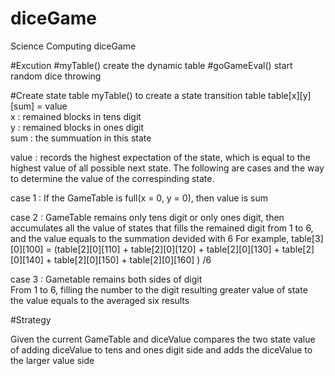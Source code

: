 # diceGame
Science Computing diceGame

#Excution
#myTable()
 create the dynamic table
#goGameEval()
 start random dice throwing

#Create state table
 myTable() to create a state transition table
 table[x][y][sum] = value  
 x   : remained blocks in tens digit  
 y   : remained blocks in ones digit  
 sum : the summuation in this state  
     
 value : records the highest expectation of the state, which is equal to the
 highest value of all possible next state. The following are cases and the way
 to determine the value of the correspinding state. 
 
 case 1 : 
   If the GameTable is full(x = 0, y = 0), then value is sum

 case 2 : 
   GameTable remains only tens digit or only ones digit, 
   then accumulates all the value of states that fills the remained digit
   from 1 to 6, and the value equals to the summation devided with 6
   For example, table[3][0][100] = (table[2][0][110] +  table[2][0][120] +  table[2][0][130] +  table[2][0][140] +  table[2][0][150] +  table[2][0][160] ) /6
 
 case 3 :
   Gametable remains both sides of digit  
   From 1 to 6, filling the number to the digit resulting greater value of state  
   the value equals to the averaged six results


#Strategy

 Given the current GameTable and diceValue
 compares the two state value of adding diceValue to tens and ones digit side
 and adds the diceValue to the larger value side




